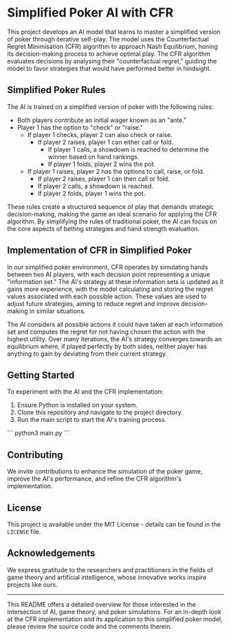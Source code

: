 
# Simplified Poker AI with CFR

This project develops an AI model that learns to master a simplified version of poker through iterative self-play. The model uses the Counterfactual Regret Minimisation (CFR) algorithm to approach Nash Equilibrium, honing its decision-making process to achieve optimal play. The CFR algorithm evaluates decisions by analysing their "counterfactual regret," guiding the model to favor strategies that would have performed better in hindsight.

## Simplified Poker Rules

The AI is trained on a simplified version of poker with the following rules:

- Both players contribute an initial wager known as an "ante."
- Player 1 has the option to "check" or "raise."
  - If player 1 checks, player 2 can also check or raise.
    - If player 2 raises, player 1 can either call or fold.
      - If player 1 calls, a showdown is reached to determine the winner based on hand rankings.
      - If player 1 folds, player 2 wins the pot.
  - If player 1 raises, player 2 has the options to call, raise, or fold.
    - If player 2 raises, player 1 can then call or fold.
    - If player 2 calls, a showdown is reached.
    - If player 2 folds, player 1 wins the pot.

These rules create a structured sequence of play that demands strategic decision-making, making the game an ideal scenario for applying the CFR algorithm. By simplifying the rules of traditional poker, the AI can focus on the core aspects of betting strategies and hand strength evaluation.

## Implementation of CFR in Simplified Poker

In our simplified poker environment, CFR operates by simulating hands between two AI players, with each decision point representing a unique "information set." The AI's strategy at these information sets is updated as it gains more experience, with the model calculating and storing the regret values associated with each possible action. These values are used to adjust future strategies, aiming to reduce regret and improve decision-making in similar situations.

The AI considers all possible actions it could have taken at each information set and computes the regret for not having chosen the action with the highest utility. Over many iterations, the AI's strategy converges towards an equilibrium where, if played perfectly by both sides, neither player has anything to gain by deviating from their current strategy.

## Getting Started

To experiment with the AI and the CFR implementation:

1. Ensure Python is installed on your system.
2. Clone this repository and navigate to the project directory.
3. Run the main script to start the AI's training process.

\```
python3 main.py
\```

## Contributing

We invite contributions to enhance the simulation of the poker game, improve the AI's performance, and refine the CFR algorithm's implementation.

## License

This project is available under the MIT License - details can be found in the `LICENSE` file.

## Acknowledgements

We express gratitude to the researchers and practitioners in the fields of game theory and artificial intelligence, whose innovative works inspire projects like ours.

---

This README offers a detailed overview for those interested in the intersection of AI, game theory, and poker simulations. For an in-depth look at the CFR implementation and its application to this simplified poker model, please review the source code and the comments therein.
